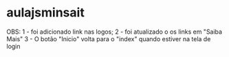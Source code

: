 # aulajsminsait

OBS: 
1 - foi adicionado link nas logos;
2 - foi atualizado o os links em "Saiba Mais"
3 - O botão "Inicio" volta para  o "index" quando estiver na tela de login
